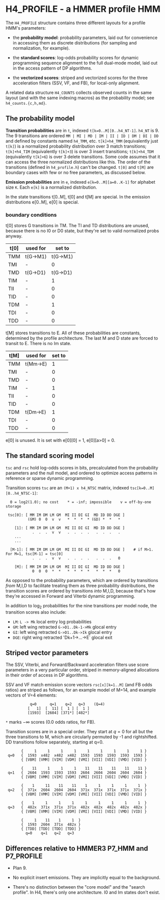 # H4_PROFILE - a HMMER profile HMM

The `H4_PROFILE` structure contains three different layouts for
a profile HMM's parameters:

* the **probability model**: probability parameters, laid out for
  convenience in accessing them as discrete distributions (for
  sampling and normalization, for example).

* the **standard scores**: log-odds probability scores for dynamic
  programming sequence alignment to the full dual-mode model, laid
  out in the access pattern of DP algorithms.

* the **vectorized scores**: striped and vectorized scores for the
  three acceleration filters (SSV, VF, and FB), for local-only
  alignment.
  
A related data structure `H4_COUNTS` collects observed counts 
in the same layout (and with the same indexing macros) as the 
probability model; see `h4_counts.{c,h,md}`.

## The probability model

**Transition probabilities** are in `t`, indexed
`t[k=0..M][0..h4_NT-1]`. `h4_NT` is 9. The 9 transitions are ordered
`MM | MI | MD | IM | II | ID | DM | DI | DD` and defined by constants
named `h4_TMM`, etc. `t[k]+h4_TMM` (equivalently just `t[k]`) is a
normalized probability distribution over 3 match transitions;
`t[k]+h4_TIM` (equivalently `t[k]+3`) is over 3 insert transitions;
`t[k]+h4_TDM` (equivalently `t[k]+6`) is over 3 delete
transitions. Some code assumes that it can access the three normalized
distributions like this. The order of the transitions (defined in
`h4_profile.h`) can't be changed. `t[0]` and `t[M]` are boundary cases
with few or no free parameters, as discussed below.

**Emission probabilities** are in `e`, indexed `e[k=0..M][a=0..K-1]`
for alphabet size `K`. Each `e[k]` is a normalized distribution.

In the state transitions t[0..M], t[0] and t[M] are special.
In the emission distributions e[0..M], e[0] is special.

### boundary conditions

t[0] stores G transitions in TM. The TI and TD distributions are
unused, because there is no I0 or D0 state, but they're set to valid
normalized probs anyway.

| t[0]| used for | set to  |
|-----|----------|---------|
| TMM | t(G->M1) | t(G->M1)|
| TMI | -        | 0       |
| TMD | t(G->D1) | t(G->D1)|
| TIM | -        | 1       |
| TII | -        | 0       |
| TID | -        | 0       |
| TDM | -        | 1       |
| TDI | -        | 0       |
| TDD | -        | 0       |
    
t[M] stores transitions to E. All of these probabilities are
constants, determined by the profile architecture.  The last M and D
state are forced to transit to E. There is no Im state.

|t[M] | used for | set to  |
|-----|----------|---------|
| TMM | t(Mm->E) | 1       |
| TMI | -        | 0       |
| TMD | -        | 0       |
| TIM | -        | 1       |
| TII | -        | 0       |
| TID | -        | 0       |
| TDM | t(Dm->E) | 1       |
| TDI | -        | 0       |
| TDD | -        | 0       |

e[0] is unused. It is set with e[0][0] = 1, e[0][a>0] = 0.




## The standard scoring model

`tsc` and `rsc` hold log-odds scores in bits, precalculated from the
probability parameters and the null model, and ordered to optimize
access patterns in reference or sparse dynamic programming.

Transition scores `tsc` are an `(M+1) x h4_NTSC` matrix, indexed
`tsc[k=0..M][0..h4_NTSC-1]`:

```
  0 = log2(1.0); no cost    * = -inf; impossible    v = off-by-one storage

 tsc[0]: [ MM IM DM LM GM  MI II DI GI  MD ID DD DGE ]
          (GM) 0  0  v  v   *  *  *  * (GD) *  *   *     
			   
    [1]: [ MM IM DM LM GM  MI II DI GI  MD ID DD DGE ]
            .  .  .  v  v   .  .  .  .   .  .  .   .
    ...
    ...

  [M-1]: [ MM IM DM LM GM  MI II DI GI  MD ID DD DGE ]    # if M>1. For M=1, tsc[M-1] = tsc[0]
            .  .  .  v  v   .  .  .  .   .  .  .   0

    [M]: [ MM IM DM LM GM  MI II DI GI  MD ID DD DGE ]
            0  0  0  *  *   *  *  *  *   *  *  *   0    
```

As opposed to the probability parameters, which are ordered by
transitions _from_ M,I,D to facilitate treating them as three
probability distributions, the transition scores are ordered by
transitions _into_ M,I,D, because that's how they're accessed in
Forward and Viterbi dynamic programming. 

In addition to $\log_2$ probabilities for the nine transitions per
model node, the transition scores also include:

  * `LM`: `L -> Mk` local entry log probabilities
  * `GM`: left wing retracted `G->D1..Dk-1->Mk` glocal entry
  * `GI`: left wing retracted `G->D1..Dk->Ik` glocal entry
  * `DGE`: right wing retracted 'Dk+1->...->E` glocal exit
  

## Striped vector parameters

The SSV, Viterbi, and Forward/Backward acceleration filters use score
parameters in a very particular order, striped in memory-aligned
allocations in their order of access in DP algorithms.

SSV and VF match emission score vectors `rsc[x][k=1..M]` (and FB odds
ratios) are striped as follows, for an example model of M=14, and
example vectors of V=4 elements:

```
           q=0      q=1    q=2   q=3    (Q=4)
          [   1]  [  11] [  1 ] [  1 ]
          [1593]  [2604] [371*] [482*]
```

`*` marks $-\infty$ scores (0.0 odds ratios, for FB).

Transition scores are in a special order. They start at $q=0$ for all
but the three transitions to M, which are circularly permuted by -1
and rightshifted. DD transitions follow separately, starting at q=0.

```
       {     1     1     1     1     1     1     1     1     1 }
 q=0   {  1593  x482  x482  x482  1593  1593  1593  1593  1593 } 
       { [VBM] [VMM] [VIM] [VDM] [VMI] [VII] [VDI] [VMD] [VID] } 

       {    11     1     1     1    11    11    11    11    11 }
 q=1   {  2604  1593  1593  1593  2604  2604  2604  2604  2604 } 
       { [VBM] [VMM] [VIM] [VDM] [VMI] [VII] [VDI] [VMD] [VID] } 
       
       {    1     11    11    11    1     1     1     1     1  }
 q=2   {  371x  2604  2604  2604  371x  371x  371x  371x  371x }
       { [VBM] [VMM] [VIM] [VDM] [VMI] [VII] [VDI] [VMD] [VID] } 
       
       {    1     1     1     1     1     1     1     1     1  }
 q=3   {  482x  371x  371x  371x  482x  482x  482x  482x  482x }
       { [VBM] [VMM] [VIM] [VDM] [VMI] [VII] [VDI] [VMD] [VID] } 
       
       {     1    11    1     1  }
       {  1593  2604  371x  482x }
       { [TDD] [TDD] [TDD] [TDD] }
         q=0    q=1   q=2   q=3
```








## Differences relative to HMMER3 P7_HMM and P7_PROFILE

* Plan 9.

* No explicit insert emissions. They are implicitly equal to the
  background.

* There's no distinction between the "core model" and the "search
  profile". In H4, there's only one architecture. I0 and Im states
  don't exist.
